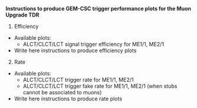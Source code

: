 <b>Instructions to produce GEM-CSC trigger performance plots for the Muon Upgrade TDR</b>

1. Efficiency
  
  * Available plots:
    * ALCT/CLCT/LCT signal trigger efficiency for ME1/1, ME2/1
  * Write here instructions to produce efficiency plots

2. Rate

  * Available plots:
    * ALCT/CLCT/LCT trigger rate for ME1/1, ME2/1
    * ALCT/CLCT/LCT trigger fake rate for ME1/1, ME2/1 (when stubs cannot be associated to muons)
  * Write here instructions to produce rate plots
